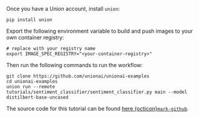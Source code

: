 Once you have a Union account, install `union`:

```shell
pip install union
```

Export the following environment variable to build and push
images to your own container registry:

```shell
# replace with your registry name
export IMAGE_SPEC_REGISTRY="<your-container-registry>"
```

Then run the following commands to run the workflow:

```shell
git clone https://github.com/unionai/unionai-examples
cd unionai-examples
union run --remote tutorials/sentiment_classifier/sentiment_classifier.py main --model distilbert-base-uncased
```

The source code for this tutorial can be found [here {octicon}`mark-github`](https://www.github.com/unionai/unionai-examples/tree/main/tutorials/sentiment_classifier/sentiment_classifier.py).
